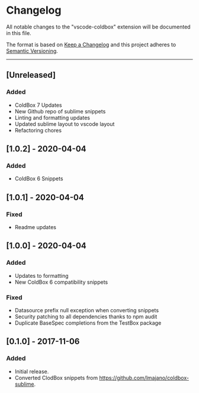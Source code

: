 # Changelog

All notable changes to the "vscode-coldbox" extension will be documented in this file.

The format is based on [Keep a Changelog](http://keepachangelog.com/en/1.0.0/)
and this project adheres to [Semantic Versioning](http://semver.org/spec/v2.0.0.html).

----

## [Unreleased]

### Added

- ColdBox 7 Updates
- New Github repo of sublime snippets
- Linting and formatting updates
- Updated sublime layout to vscode layout
- Refactoring chores

## [1.0.2] - 2020-04-04

### Added

- ColdBox 6 Snippets

## [1.0.1] - 2020-04-04

### Fixed

- Readme updates

## [1.0.0] - 2020-04-04

### Added

- Updates to formatting
- New ColdBox 6 compatibility snippets

### Fixed

- Datasource prefix null exception when converting snippets
- Security patching to all dependencies thanks to npm audit
- Duplicate BaseSpec completions from the TestBox package

## [0.1.0] - 2017-11-06

### Added

- Initial release.
- Converted ClodBox snippets from https://github.com/lmajano/coldbox-sublime.
